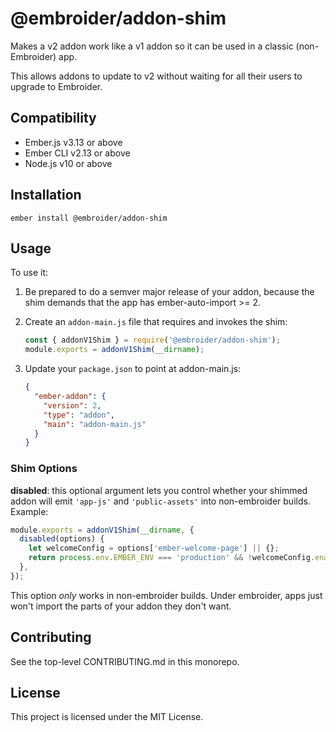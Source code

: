 # @embroider/addon-shim

Makes a v2 addon work like a v1 addon so it can be used in a classic (non-Embroider) app.

This allows addons to update to v2 without waiting for all their users to upgrade to Embroider.

## Compatibility

- Ember.js v3.13 or above
- Ember CLI v2.13 or above
- Node.js v10 or above

## Installation

```
ember install @embroider/addon-shim
```

## Usage

To use it:

1. Be prepared to do a semver major release of your addon, because the shim demands that the app has ember-auto-import >= 2.
2. Create an `addon-main.js` file that requires and invokes the shim:

   ```js
   const { addonV1Shim } = require('@embroider/addon-shim');
   module.exports = addonV1Shim(__dirname);
   ```

3. Update your `package.json` to point at addon-main.js:

   ```json
   {
     "ember-addon": {
       "version": 2,
       "type": "addon",
       "main": "addon-main.js"
     }
   }
   ```

### Shim Options

**disabled**: this optional argument lets you control whether your shimmed addon will emit `'app-js'` and `'public-assets'` into non-embroider builds. Example:

```js
module.exports = addonV1Shim(__dirname, {
  disabled(options) {
    let welcomeConfig = options['ember-welcome-page'] || {};
    return process.env.EMBER_ENV === 'production' && !welcomeConfig.enabled;
  },
});
```

This option _only_ works in non-embroider builds. Under embroider, apps just won't import the parts of your addon they don't want.

## Contributing

See the top-level CONTRIBUTING.md in this monorepo.

## License

This project is licensed under the MIT License.
